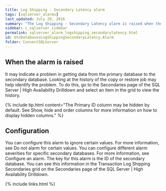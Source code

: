 ```yaml
---
title: Log Shipping - Secondary Latency alarm
tags: [sqlserver_alarms]
last_updated: July 29, 2016
summary: "The Log Shipping - Secondary Latency alarm is raised when the amount of time that elapsed between the log backup being created on the primary database and when it was restored on the secondary database exceeds a threshold."
sidebar: c_sqlserver_sidebar
permalink: sqlserver_alarm_logshipping_secondarylatency.html
id: btnDatabasesLogShippingSecondaryLatency.Alarm
folder: ConnectSQLServer
---
```






## When the alarm is raised

It may indicate a problem in getting data from the primary database to the secondary database. Looking at the history of the copy or restore job may help identify the problem. To do this, go to the Secondaries page of the SQL Server \| High Availability Drilldown and select an item in the grid to view the history.


{% include tip.html content="The Primary ID column may be hidden by default. See Show, hide and order columns for more information on how to display hidden columns." %}


## Configuration

You can configure this alarm to ignore certain values. For more information, see Do not alarm for certain values.
You can configure different alarm severities for specific secondary databases. For more information, see Configure an alarm. The key for this alarm is the ID of the secondary database. You can see this information in the Transaction Log Shipping Secondaries grid on the Secondaries page of the SQL Server \| High Availability Drilldown.

{% include links.html %}
